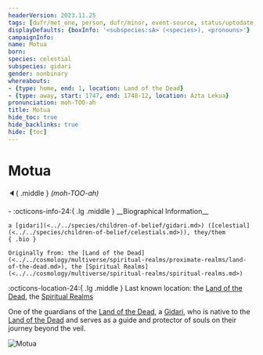 ```yaml
---
headerVersion: 2023.11.25
tags: [dufr/met_one, person, dufr/minor, event-source, status/uptodate, status/unknown]
displayDefaults: {boxInfo: '<subspecies:sA> (<species>), <pronouns>'}
campaignInfo:
name: Motua
born:
species: celestial
subspecies: gidari
gender: nonbinary
whereabouts:
- {type: home, end: 1, location: Land of the Dead}
- {type: away, start: 1747, end: 1748-12, location: Azta Lekua}
pronunciation: moh-TOO-ah
title: Motua
hide_toc: true
hide_backlinks: true
hide: [toc]
---
```

# Motua
:speaker:{ .middle } *(moh-TOO-ah)*  
<div class="grid cards ext-narrow-margin ext-one-column" markdown>
- :octicons-info-24:{ .lg .middle } __Biographical Information__

    a [gidari](<../../species/children-of-belief/gidari.md>) ([celestial](<../../species/children-of-belief/celestials.md>)), they/them  
    { .bio }

    Originally from: the [Land of the Dead](<../../cosmology/multiverse/spiritual-realms/proximate-realms/land-of-the-dead.md>), the [Spiritual Realms](<../../cosmology/multiverse/spiritual-realms/spiritual-realms.md>)
</div>

:octicons-location-24:{ .lg .middle } Last known location: the [Land of the Dead](<../../cosmology/multiverse/spiritual-realms/proximate-realms/land-of-the-dead.md>), the [Spiritual Realms](<../../cosmology/multiverse/spiritual-realms/spiritual-realms.md>)


One of the guardians of the [Land of the Dead](<../../cosmology/multiverse/spiritual-realms/proximate-realms/land-of-the-dead.md>), a [Gidari](<../../species/children-of-belief/gidari.md>), who is native to the [Land of the Dead](<../../cosmology/multiverse/spiritual-realms/proximate-realms/land-of-the-dead.md>) and serves as a guide and protector of souls on their journey beyond the veil. 


![Motua](../../assets/motua.png)